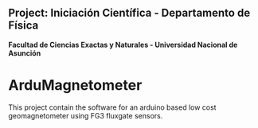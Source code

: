 ## Project: Iniciación Científica - Departamento de Física
**Facultad de Ciencias Exactas y Naturales - Universidad Nacional de Asunción**

# ArduMagnetometer
This project contain the software for an arduino based low cost geomagnetometer using FG3 fluxgate sensors.
